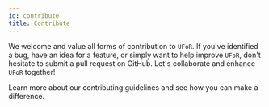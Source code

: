 ```yaml
---
id: contribute
title: Contribute
---
```


We welcome and value all forms of contribution to `UFoR`. If you've identified a bug, have an idea for a feature, or simply want to help improve `UFoR`, don't hesitate to submit a pull request on GitHub. Let's collaborate and enhance `UFoR` together!

Learn more about our contributing guidelines and see how you can make a difference.